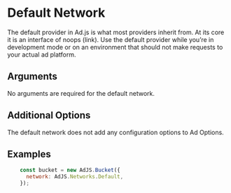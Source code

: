 # Default Network
The default provider in Ad.js is what most providers inherit from. At its core it is an interface of noops (link). Use the default provider while you’re in development mode or on an environment that should not make requests to your actual ad platform.

## Arguments
No arguments are required for the default network.

## Additional Options
The default network does not add any configuration options to Ad Options.

## Examples

```js
    const bucket = new AdJS.Bucket({
      network: AdJS.Networks.Default,
    });
```
